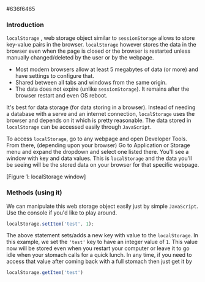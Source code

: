 #636f6465
### Introduction
`localStorage` , web storage object similar to  `sessionStorage`  allows to store key-value pairs in the browser. `localStorage` however stores the data in the browser even when the page is closed or the browser is restarted unless manually changed/deleted by the user or by the webpage.

- Most modern browsers allow at least 5 megabytes of data (or more) and have settings to configure that.
- Shared between all tabs and windows from the same origin.
- The data does not expire (unlike `sessionStorage`). It remains after the browser restart and even OS reboot.

It's best for data storage (for data storing in a browser). Instead of needing a database with a serve and an internet connection, `localStorage` uses the browser and depends on it which is pretty reasonable. The data stored in `localStorage` can be accessed easily through `JavaScript`.

To access `localStorage`, go to any webpage and open Developer Tools.
From there, (depending upon your browser) Go to Application or Storage menu and expand the dropdown and select one listed there. You'll see a window with key and data values.
This is `localStorage` and the data you'll be seeing will be the stored data on your browser for that specific webpage.

[Figure 1: localStorage window]

### Methods (using it)
We can manipulate this web storage object easily just by simple  `JavaScript`. Use the console if you'd like to play around.

```javascript
localStorage.setItem('test', 1);
```

The above statement sets/adds a new key with value to the `localStorage`. In this example, we set the `'test'` key to have an integer value of `1`. This value now will be stored even when you restart your computer or leave it to go idle when your stomach calls for a quick lunch. In any time, if you need to access that value after coming back with a full stomach then just get it by
```javascript
localStorage.getItem('test')
```
